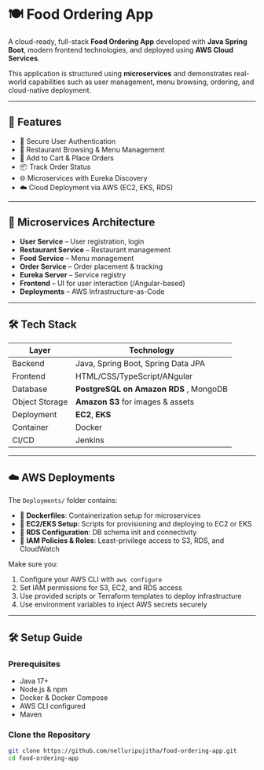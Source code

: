 # 🍽️ Food Ordering App

A cloud-ready, full-stack **Food Ordering App** developed with **Java Spring Boot**, modern frontend technologies, and deployed using **AWS Cloud Services**.

This application is structured using **microservices** and demonstrates real-world capabilities such as user management, menu browsing, ordering, and cloud-native deployment.

---

## 🚀 Features

- 🔐 Secure User Authentication
- 🏪 Restaurant Browsing & Menu Management
- 🛒 Add to Cart & Place Orders
- 📦 Track Order Status
- 🌐 Microservices with Eureka Discovery
- ☁️ Cloud Deployment via AWS (EC2, EKS, RDS)

---

## 🧱 Microservices Architecture

- **User Service** – User registration, login
- **Restaurant Service** – Restaurant management
- **Food Service** – Menu management
- **Order Service** – Order placement & tracking
- **Eureka Server** – Service registry
- **Frontend** – UI for user interaction (/Angular-based)
- **Deployments** – AWS Infrastructure-as-Code 

---

## 🛠️ Tech Stack

| Layer          | Technology                                  |
|----------------|---------------------------------------------|
| Backend        | Java, Spring Boot, Spring Data JPA          |
| Frontend       | HTML/CSS/TypeScript/ANgular                 |
| Database       | **PostgreSQL on Amazon RDS** , MongoDB      |
| Object Storage | **Amazon S3** for images & assets           |
| Deployment     | **EC2**, **EKS**                            |             
| Container      | Docker                                      |
| CI/CD          | Jenkins                                     |

---

## ☁️ AWS Deployments

The `Deployments/` folder contains:

- 🐳 **Dockerfiles**: Containerization setup for microservices
- 🚀 **EC2/EKS Setup**: Scripts for provisioning and deploying to EC2 or EKS
- 🔄 **RDS Configuration**: DB schema init and connectivity
- 🧾 **IAM Policies & Roles**: Least-privilege access to S3, RDS, and CloudWatch

Make sure you:

1. Configure your AWS CLI with `aws configure`
2. Set IAM permissions for S3, EC2, and RDS access
3. Use provided scripts or Terraform templates to deploy infrastructure
4. Use environment variables to inject AWS secrets securely

---

## 🛠️ Setup Guide

### Prerequisites

- Java 17+
- Node.js & npm
- Docker & Docker Compose
- AWS CLI configured
- Maven

### Clone the Repository

```bash
git clone https://github.com/nelluripujitha/food-ordering-app.git
cd food-ordering-app
